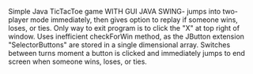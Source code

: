 Simple Java TicTacToe game WITH GUI JAVA SWING- jumps into two-player mode immediately, 
then gives option to replay if someone wins, loses, or ties. 
Only way to exit program is to click the "X" at top right of window. 
Uses inefficient checkForWin method, as the JButton extension "SelectorButtons" are stored 
in a single dimensional array. Switches between turns moment a button is clicked and 
immediately jumps to end screen when someone wins, loses, or ties.